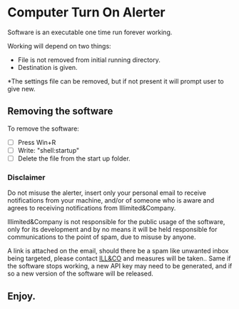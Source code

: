 # Computer Turn On Alerter

Software is an executable one time run forever working.

Working will depend on two things:

- File is not removed from initial running directory.
- Destination is given.

*The settings file can be removed, but if not present it will prompt user to give new.

## Removing the software

To remove the software:
- [ ] Press Win+R
- [ ] Write: "shell:startup"
- [ ] Delete the file from the start up folder.

### Disclaimer

Do not misuse the alerter, insert only your personal email to receive notifications from your machine, and/or of someone who is aware and agrees to receiving notifications from Illimited&Company.

Illimited&Company is not responsible for the public usage of the software, only for its development and by no means it will be held responsible for communications to the point of spam, due to misuse by anyone.

A link is attached on the email, should there be a spam like unwanted inbox being targeted, please contact <a href="mailto:illimitedenterprise@gmail.com" target="_blank">ILL&CO</a> and measures will be taken..
Same if the software stops working, a new API key may need to be generated, and if so a new version of the software will be released.

Enjoy.
----------------------------------------------------------------------------------------------

